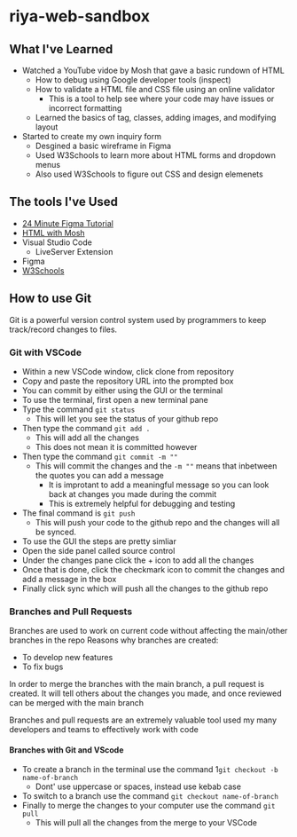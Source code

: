 # riya-web-sandbox

## What I've Learned

- Watched a YouTube vidoe by Mosh that gave a basic rundown of HTML
  - How to debug using Google developer tools (inspect)
  - How to validate a HTML file and CSS file using an online validator
    - This is a tool to help see where your code may have issues or incorrect formatting
  - Learned the basics of tag, classes, adding images, and modifying layout
- Started to create my own inquiry form
  - Desgined a basic wireframe in Figma
  - Used W3Schools to learn more about HTML forms and dropdown menus
  - Also used W3Schools to figure out CSS and design elemenets

## The tools I've Used

- [24 Minute Figma Tutorial](https://www.youtube.com/watch?v=FTFaQWZBqQ8)
- [HTML with Mosh](https://www.youtube.com/watch?v=qz0aGYrrlhU)
- Visual Studio Code
  - LiveServer Extension
- Figma
- [W3Schools](https://www.w3schools.com/css/default.asp)

## How to use Git

Git is a powerful version control system used by programmers to keep track/record changes to files.

### Git with VSCode

- Within a new VSCode window, click clone from repository
- Copy and paste the repository URL into the prompted box
- You can commit by either using the GUI or the terminal
- To use the terminal, first open a new terminal pane
- Type the command `git status`
  - This will let you see the status of your github repo
- Then type the command `git add .`
  - This will add all the changes
  - This does not mean it is committed however
- Then type the command `git commit -m ""`
  - This will commit the changes and the `-m ""` means that inbetween the quotes you can add a message
    - It is improtant to add a meaningful message so you can look back at changes you made during the commit
    - This is extremely helpful for debugging and testing
- The final command is `git push`
  - This will push your code to the github repo and the changes will all be synced.
- To use the GUI the steps are pretty simliar
- Open the side panel called source control
- Under the changes pane click the + icon to add all the changes
- Once that is done, click the checkmark icon to commit the changes and add a message in the box
- Finally click sync which will push all the changes to the github repo

### Branches and Pull Requests

Branches are used to work on current code without affecting the main/other branches in the repo
Reasons why branches are created:

- To develop new features
- To fix bugs

In order to merge the branches with the main branch, a pull request is created.
It will tell others about the changes you made, and once reviewed can be merged with the main branch

Branches and pull requests are an extremely valuable tool used my many developers and teams to effectively work with code

#### Branches with Git and VScode

- To create a branch in the terminal use the command 1`git checkout -b name-of-branch`
  - Dont' use uppercase or spaces, instead use kebab case
- To switch to a branch use the command `git checkout name-of-branch`
- Finally to merge the changes to your computer use the command `git pull`
  - This will pull all the changes from the merge to your VSCode
